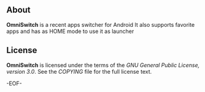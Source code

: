 About
-----

**OmniSwitch** is a recent apps switcher for Android
It also supports favorite apps and has as HOME mode to use it as launcher


License
-------

**OmniSwitch** is licensed under the terms of the *GNU General Public License,
version 3.0*. See the *COPYING* file for the full license text.


-EOF-
